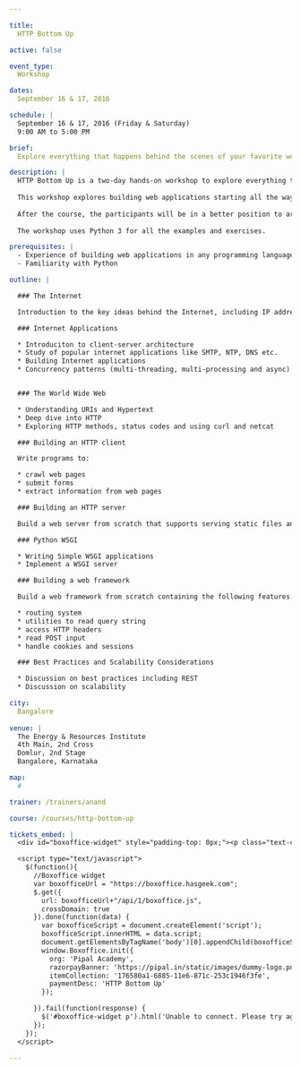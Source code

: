 ```yaml
---

title:
  HTTP Bottom Up

active: false

event_type:
  Workshop

dates:
  September 16 & 17, 2016

schedule: |
  September 16 & 17, 2016 (Friday & Saturday)
  9:00 AM to 5:00 PM

brief:
  Explore everything that happens behind the scenes of your favorite web framework.

description: |
  HTTP Bottom Up is a two-day hands-on workshop to explore everything that happens behind the scenes of your favorite web framework.
  
  This workshop explores building web applications starting all the way from bare sockets, without using any framework. Even though this is not the most production way to build web applications, this exercise will give a chance to observe and understand everything that happens behind the scenes of any web application.
  
  After the course, the participants will be in a better position to architect web applications and reason about their performance and scaliabity.
  
  The workshop uses Python 3 for all the examples and exercises.

prerequisites: |
  - Experience of building web applications in any programming language
  - Familiarity with Python

outline: |

  ### The Internet

  Introduction to the key ideas behind the Internet, including IP address, domain name, ports and sockets.

  ### Internet Applications

  * Introduciton to client-server architecture
  * Study of popular internet applications like SMTP, NTP, DNS etc.
  * Building Internet applications
  * Concurrency patterns (multi-threading, multi-processing and async)


  ### The World Wide Web

  * Understanding URIs and Hypertext
  * Deep dive into HTTP
  * Exploring HTTP methods, status codes and using curl and netcat

  ### Building an HTTP client

  Write programs to:

  * crawl web pages
  * submit forms
  * extract information from web pages

  ### Building an HTTP server

  Build a web server from scratch that supports serving static files and CGI.

  ### Python WSGI

  * Writing Simple WSGI applications
  * Implement a WSGI server

  ### Building a web framework

  Build a web framework from scratch containing the following features:

  * routing system
  * utilities to read query string
  * access HTTP headers
  * read POST input
  * handle cookies and sessions

  ### Best Practices and Scalability Considerations

  * Discussion on best practices including REST
  * Discussion on scalability

city:
  Bangalore
  
venue: |
  The Energy & Resources Institute  
  4th Main, 2nd Cross  
  Domlur, 2nd Stage  
  Bangalore, Karnataka

map:
  #

trainer: /trainers/anand

course: /courses/http-bottom-up

tickets_embed: |
  <div id="boxoffice-widget" style="padding-top: 0px;"><p class="text-center regular">Loading...</p></div>

  <script type="text/javascript">
    $(function(){
      //Boxoffice widget
      var boxofficeUrl = "https://boxoffice.hasgeek.com";
      $.get({
        url: boxofficeUrl+"/api/1/boxoffice.js",
        crossDomain: true
      }).done(function(data) {
        var boxofficeScript = document.createElement('script');
        boxofficeScript.innerHTML = data.script;
        document.getElementsByTagName('body')[0].appendChild(boxofficeScript);
        window.Boxoffice.init({
          org: 'Pipal Academy',
          razorpayBanner: 'https://pipal.in/static/images/dummy-logo.png',
          itemCollection: '176580a1-6885-11e6-871c-253c1946f3fe',
          paymentDesc: 'HTTP Bottom Up'
        });

      }).fail(function(response) {
        $('#boxoffice-widget p').html('Unable to connect. Please try again.');
      });
    });
  </script>

---
```

